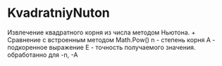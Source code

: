 # KvadratniyNuton
Извлечение квадратного корня из числа методом Ньютона. + Сравнение с встроенным методом Math.Pow()
n - степень корня
A - подкоренное выражение
E - точность получаемого значения.
обработанно для -n, -A

